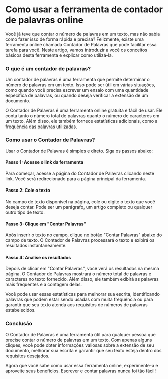 Como usar a ferramenta de contador de palavras online
=====================================================

Você já teve que contar o número de palavras em um texto, mas não sabia como fazer isso de forma rápida e precisa? Felizmente, existe uma ferramenta online chamada Contador de Palavras que pode facilitar essa tarefa para você. Neste artigo, vamos introduzir a você os conceitos básicos desta ferramenta e explicar como utilizá-la.

### O que é um contador de palavras?

Um contador de palavras é uma ferramenta que permite determinar o número de palavras em um texto. Isso pode ser útil em várias situações, como quando você precisa escrever um ensaio com uma quantidade específica de palavras, ou quando deseja verificar a extensão de um documento.

O Contador de Palavras é uma ferramenta online gratuita e fácil de usar. Ele conta tanto o número total de palavras quanto o número de caracteres em um texto. Além disso, ele também fornece estatísticas adicionais, como a frequência das palavras utilizadas.

### Como usar o Contador de Palavras?

Usar o Contador de Palavras é simples e direto. Siga os passos abaixo:

#### Passo 1: Acesse o link da ferramenta

Para começar, acesse a página do Contador de Palavras clicando neste link. Você será redirecionado para a página principal da ferramenta.

#### Passo 2: Cole o texto

No campo de texto disponível na página, cole ou digite o texto que você deseja contar. Pode ser um parágrafo, um artigo completo ou qualquer outro tipo de texto.

#### Passo 3: Clique em "Contar Palavras"

Após inserir o texto no campo, clique no botão "Contar Palavras" abaixo do campo de texto. O Contador de Palavras processará o texto e exibirá os resultados instantaneamente.

#### Passo 4: Analise os resultados

Depois de clicar em "Contar Palavras", você verá os resultados na mesma página. O Contador de Palavras mostrará o número total de palavras e caracteres no texto fornecido. Além disso, ele também exibirá as palavras mais frequentes e a contagem delas.

Você pode usar essas estatísticas para melhorar sua escrita, identificando palavras que podem estar sendo usadas com muita frequência ou para garantir que seu texto atenda aos requisitos de números de palavras estabelecidos.

### Conclusão

O Contador de Palavras é uma ferramenta útil para qualquer pessoa que precise contar o número de palavras em um texto. Com apenas alguns cliques, você pode obter informações valiosas sobre a extensão de seu documento, melhorar sua escrita e garantir que seu texto esteja dentro dos requisitos desejados.

Agora que você sabe como usar essa ferramenta online, experimente-a e aproveite seus benefícios. Escrever e contar palavras nunca foi tão fácil!